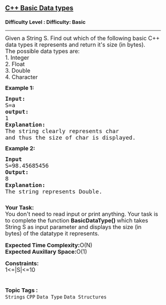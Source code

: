 <h2><a href="https://www.geeksforgeeks.org/problems/c-basic-data-types3128/1?page=31&difficulty=Basic&status=unsolved,attempted&sortBy=accuracy">C++ Basic Data types</a></h2><h3>Difficulty Level : Difficulty: Basic</h3><hr><div class="problems_problem_content__Xm_eO"><p><span style="font-size: 18px;">Given a String S. Find out which of the following basic C++ data types it represents and return it's size (in bytes).<br>The possible data types are:<br>1. Integer<br>2. Float<br>3. Double<br>4. Character</span></p>
<p><strong><span style="font-size: 18px;">Example 1:</span></strong></p>
<pre><span style="font-size: 18px;"><strong>Input:</strong>
S=a
<strong>output:
</strong>1
<strong>Explanation:
</strong>The string clearly represents char 
and thus the size of char is displayed.</span></pre>
<p><strong><span style="font-size: 18px;">Example 2:</span></strong></p>
<pre><span style="font-size: 18px;"><strong>Input</strong>
S=98.45685456
<strong>Output:</strong> 
8
<strong>Explanation:
</strong>The string represents Double.</span>
</pre>
<p><br><span style="font-size: 18px;"><strong>Your Task:&nbsp;&nbsp;</strong><br>You don't need to read input or print anything. Your task is to complete the function <strong>BasicDataType() </strong>which takes String S as input parameter and displays the size (in bytes)&nbsp;of the datatype it represents.&nbsp;</span><br><br><span style="font-size: 18px;"><strong>Expected Time Complexity:</strong>O(N)<br><strong>Expected Auxillary Space:</strong>O(1)</span><br><br><span style="font-size: 18px;"><strong>Constraints:</strong><br>1&lt;=|S|&lt;=10</span></p></div><br><p><span style=font-size:18px><strong>Topic Tags : </strong><br><code>Strings</code>&nbsp;<code>CPP</code>&nbsp;<code>Data Type</code>&nbsp;<code>Data Structures</code>&nbsp;
